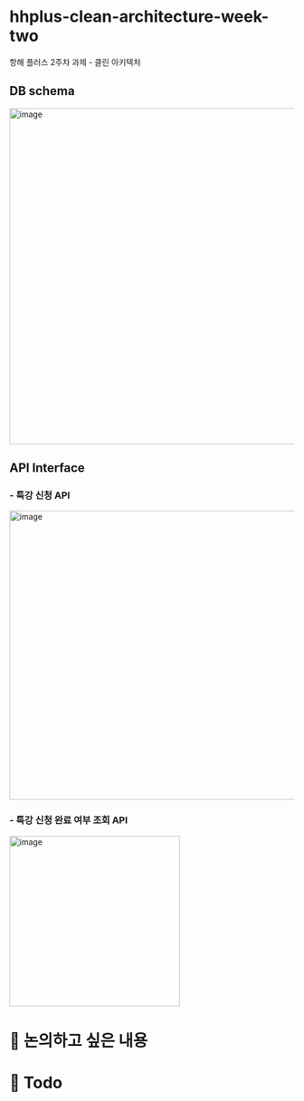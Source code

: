 # hhplus-clean-architecture-week-two
항해 플러스 2주차 과제 - 클린 아키텍처

## DB schema
<img width="594" alt="image" src="https://github.com/honinbo6355/hhplus-clean-architecture-week-two/assets/29749722/619951e5-8830-46ca-a60f-8cbf455678f0">


## API Interface

### - 특강 신청 API

<img width="511" alt="image" src="https://github.com/honinbo6355/hhplus-clean-architecture-week-two/assets/29749722/96507d6b-4998-4d48-8314-31ea3c023e34">

### - 특강 신청 완료 여부 조회 API

<img width="301" alt="image" src="https://github.com/honinbo6355/hhplus-clean-architecture-week-two/assets/29749722/9c4d1722-b1a6-4720-9223-635761c8d4c6">

# 🥺 논의하고 싶은 내용

# 🔑 Todo
